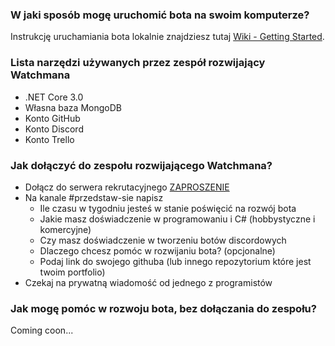 ### W jaki sposób mogę uruchomić bota na swoim komputerze?
Instrukcję uruchamiania bota lokalnie znajdziesz tutaj [Wiki - Getting Started](https://github.com/Devscord-Team/Watchman/wiki/Pierwsze-uruchomienie).

### Lista narzędzi używanych przez zespół rozwijający Watchmana
- .NET Core 3.0
- Własna baza MongoDB
- Konto GitHub
- Konto Discord
- Konto Trello

### Jak dołączyć do zespołu rozwijającego Watchmana?
- Dołącz do serwera rekrutacyjnego [ZAPROSZENIE](https://discord.gg/9R3mUKd)
- Na kanale #przedstaw-sie napisz
     - Ile czasu w tygodniu jesteś w stanie poświęcić na rozwój bota
     - Jakie masz doświadczenie w programowaniu i C# (hobbystyczne i komercyjne)
     - Czy masz doświadczenie w tworzeniu botów discordowych
     - Dlaczego chcesz pomóc w rozwijaniu bota? (opcjonalne)
     - Podaj link do swojego githuba (lub innego repozytorium które jest twoim portfolio)
 - Czekaj na prywatną wiadomość od jednego z programistów
 
 ### Jak mogę pomóc w rozwoju bota, bez dołączania do zespołu? 
Coming coon...
